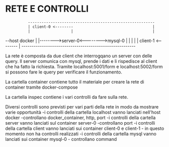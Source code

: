 # RETE E CONTROLLI

              --------------------------------------------------------
              | client-0 <--------                                   |
              |                  |                                   |
--host docker |                  |-------->server-0<-------->mysql-0 |
              |                  |                                   |
              | client-1 <--------                                   |
              --------------------------------------------------------

La rete è composta da due client che interrogqano un server con delle query. 
Il server comunica con mysql, prende i dati e li rispedisce al client che ha fatto la richiesta.
Tramite localhost:5001/form e localhost:5002/form si possono fare le query per verificare il funzionamento.

La cartella container contiene tutto il materiale per creare la rete di container tramite docker-compose

La cartella inspec contiene i vari controlli da fare sulla rete.

Diversi controlli sono previsti per vari parti della rete in modo da mostrare varie opportunità
-i controlli della cartella localhost vanno lanciati nell'host docker
	-controllano docker_container, http, port
-i controlli della cartella server vanno lanciati sul container server-0
	-controllano port
-i controlli della cartella client vanno lanciati sui container client-0 e client-1
	- in questo momento non ha controlli realizzati
-i controlli della cartella mysql vanno lanciati sui container mysql-0
	- controllano command
